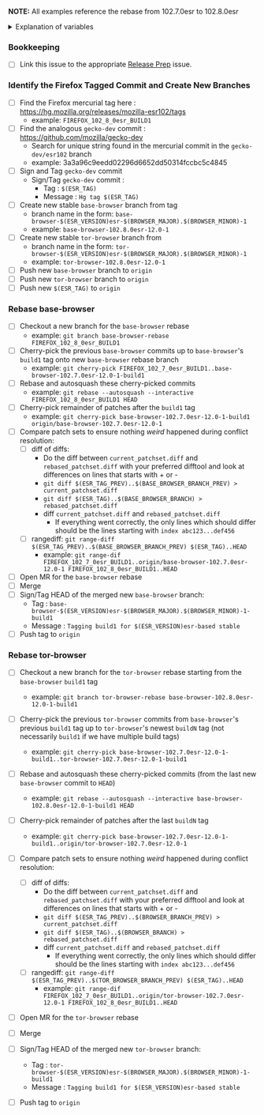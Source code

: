 **NOTE:** All examples reference the rebase from 102.7.0esr to 102.8.0esr

<details>
  <summary>Explanation of variables</summary>
- `$(ESR_VERSION)` : the Mozilla defined ESR version, used in various places for building tor-browser tags, labels, etc
  - example : `102.8.0`
- `$(ESR_TAG)` : the Mozilla defined hg (Mercurial) tag associated with `$(ESR_VERSION)`
  - example : `FIREFOX_102_8_0esr_RELEASE`
- `$(ESR_TAG_PREV)` : the Mozilla defined hg (Mercurial) tag associated with the previous ESR version when rebasing (ie, the ESR version we are rebasing from)
- `$(BROWSER_MAJOR)` : the browser major version
  - example : `12`
- `$(BROWSER_MINOR)` : the browser minor version
  - example : either `0` or `5`; Alpha's is always `(Stable + 5) % 10`
- `$(BASE_BROWSER_BRANCH)` : the full name of the current `base-browser` branch
  - example: `base-browser-102.8.0esr-12.0-1`
- `$(BASE_BROWSER_BRANCH_PREV)` : the full name of the previous `base-browser` branch
  - example: `base-browser-102.7.0esr-12.0-1`
- `$(TOR_BROWSER_BRANCH)` : the full name of the current `tor-browser` branch
  - example: `tor-browser-102.8.0esr-12.0-1`
- `$(TOR_BROWSER_BRANCH_PREV)` : the full name of the previous `tor-browser` branch
  - example: `tor-browser-102.7.0esr-12.0-1`
</details>

### **Bookkeeping**

- [ ] Link this issue to the appropriate [Release Prep](https://gitlab.torproject.org/tpo/applications/tor-browser-build/-/issues/?sort=updated_desc&state=opened&label_name%5B%5D=Release%20Prep) issue.

### **Identify the Firefox Tagged Commit and Create New Branches**

- [ ] Find the Firefox mercurial tag here : https://hg.mozilla.org/releases/mozilla-esr102/tags
   - example: `FIREFOX_102_8_0esr_BUILD1`
- [ ] Find the analogous `gecko-dev` commit : https://github.com/mozilla/gecko-dev
  - Search for unique string found in the mercurial commit in the `gecko-dev/esr102` branch
  - example: 3a3a96c9eedd02296d6652dd50314fccbc5c4845
- [ ] Sign and Tag `gecko-dev` commit
  - Sign/Tag `gecko-dev` commit :
    - Tag : `$(ESR_TAG)`
    - Message : `Hg tag $(ESR_TAG)`
- [ ] Create new stable `base-browser` branch from tag
  - branch name in the form: `base-browser-$(ESR_VERSION)esr-$(BROWSER_MAJOR).$(BROWSER_MINOR)-1`
  - example: `base-browser-102.8.0esr-12.0-1`
- [ ] Create new stable `tor-browser` branch from
  - branch name in the form: `tor-browser-$(ESR_VERSION)esr-$(BROWSER_MAJOR).$(BROWSER_MINOR)-1`
  - example: `tor-browser-102.8.0esr-12.0-1`
- [ ] Push new `base-browser` branch to `origin`
- [ ] Push new `tor-browser` branch to `origin`
- [ ] Push new `$(ESR_TAG)` to `origin`

### **Rebase base-browser**

- [ ] Checkout a new branch for the `base-browser` rebase
  - example: `git branch base-browser-rebase FIREFOX_102_8_0esr_BUILD1`
- [ ] Cherry-pick the previous `base-browser` commits up to `base-browser`'s `build1` tag onto new `base-browser` rebase branch
  - example: `git cherry-pick FIREFOX_102_7_0esr_BUILD1..base-browser-102.7.0esr-12.0-1-build1`
- [ ] Rebase and autosquash these cherry-picked commits
  - example: `git rebase --autosquash --interactive FIREFOX_102_8_0esr_BUILD1 HEAD`
- [ ] Cherry-pick remainder of patches after the `build1` tag
  - example: `git cherry-pick base-browser-102.7.0esr-12.0-1-build1 origin/base-browser-102.7.0esr-12.0-1`
- [ ] Compare patch sets to ensure nothing *weird* happened during conflict resolution:
  - [ ] diff of diffs:
    -  Do the diff between `current_patchset.diff` and `rebased_patchset.diff` with your preferred difftool and look at differences on lines that starts with + or -
    - `git diff $(ESR_TAG_PREV)..$(BASE_BROWSER_BRANCH_PREV) > current_patchset.diff`
    - `git diff $(ESR_TAG)..$(BASE_BROWSER_BRANCH) > rebased_patchset.diff`
    - diff `current_patchset.diff` and `rebased_patchset.diff`
      - If everything went correctly, the only lines which should differ should be the lines starting with `index abc123...def456`
  - [ ] rangediff: `git range-diff $(ESR_TAG_PREV)..$(BASE_BROWSER_BRANCH_PREV) $(ESR_TAG)..HEAD`
    - example: `git range-dif FIREFOX_102_7_0esr_BUILD1..origin/base-browser-102.7.0esr-12.0-1 FIREFOX_102_8_0esr_BUILD1..HEAD`
- [ ] Open MR for the `base-browser` rebase
- [ ] Merge
- [ ] Sign/Tag HEAD of the merged new `base-browser` branch:
  - Tag : `base-browser-$(ESR_VERSION)esr-$(BROWSER_MAJOR).$(BROWSER_MINOR)-1-build1`
  - Message : `Tagging build1 for $(ESR_VERSION)esr-based stable`
- [ ] Push tag to `origin`

### **Rebase tor-browser**

- [ ] Checkout a new branch for the `tor-browser` rebase starting from the `base-browser` `build1` tag
  - example: `git branch tor-browser-rebase base-browser-102.8.0esr-12.0-1-build1`
- [ ] Cherry-pick the previous `tor-browser` commits from `base-browser`'s previous `build1` tag up to `tor-browser`'s newest `buildN` tag (not necessarily `build1` if we have multiple build tags)
  - example: `git cherry-pick base-browser-102.7.0esr-12.0-1-build1..tor-browser-102.7.0esr-12.0-1-build1`
- [ ] Rebase and autosquash these cherry-picked commits (from the last new `base-browser` commit to `HEAD`)
  - example: `git rebase --autosquash --interactive base-browser-102.8.0esr-12.0-1-build1 HEAD`
- [ ] Cherry-pick remainder of patches after the last `buildN` tag
  - example: `git cherry-pick base-browser-102.7.0esr-12.0-1-build1..origin/tor-browser-102.7.0esr-12.0-1`
- [ ] Compare patch sets to ensure nothing *weird* happened during conflict resolution:
  - [ ] diff of diffs:
    -  Do the diff between `current_patchset.diff` and `rebased_patchset.diff` with your preferred difftool and look at differences on lines that starts with + or -
    - `git diff $(ESR_TAG_PREV)..$(BROWSER_BRANCH_PREV) > current_patchset.diff`
    - `git diff $(ESR_TAG)..$(BROWSER_BRANCH) > rebased_patchset.diff`
    - diff `current_patchset.diff` and `rebased_patchset.diff`
      - If everything went correctly, the only lines which should differ should be the lines starting with `index abc123...def456`
  - [ ] rangediff: `git range-diff $(ESR_TAG_PREV)..$(TOR_BROWSER_BRANCH_PREV) $(ESR_TAG)..HEAD`
    - example: `git range-dif FIREFOX_102_7_0esr_BUILD1..origin/tor-browser-102.7.0esr-12.0-1 FIREFOX_102_8_0esr_BUILD1..HEAD`
- [ ] Open MR for the `tor-browser` rebase
- [ ] Merge
- [ ] Sign/Tag HEAD of the merged new `tor-browser` branch:
  - Tag : `tor-browser-$(ESR_VERSION)esr-$(BROWSER_MAJOR).$(BROWSER_MINOR)-1-build1`
  - Message : `Tagging build1 for $(ESR_VERSION)esr-based stable`
- [ ] Push tag to `origin`

